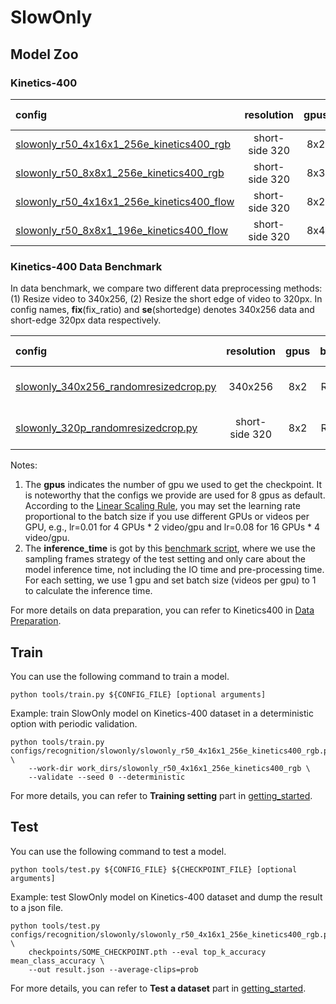 # SlowOnly

## Model Zoo

### Kinetics-400

|config | resolution | gpus | backbone |pretrain| top1 acc| top5 acc | inference_time(video/s) | gpu_mem(M) | ckpt | log| json|
|:--|:--:|:--:|:--:|:--:|:--:|:--:|:--:|:--:|:--:|:--:|:--:|
|[slowonly_r50_4x16x1_256e_kinetics400_rgb](/configs/recognition/slowonly/slowonly_r50_4x16x1_256e_kinetics400_rgb.py)|short-side 320|8x2| ResNet50 | None |73.02|90.77|4.0 (40x3 frames)|3168|[ckpt](https://openmmlab.oss-accelerate.aliyuncs.com/mmaction/recognition/slowonly/slowonly_r50_4x16x1_256e_kinetics400_rgb/slowonly_r50_4x16x1_256e_kinetics400_rgb_20200704-a69556c6.pth)| [log](https://openmmlab.oss-accelerate.aliyuncs.com/mmaction/recognition/slowonly/slowonly_r50_4x16x1_256e_kinetics400_rgb/so_4x16.log)| [json](https://openmmlab.oss-accelerate.aliyuncs.com/mmaction/recognition/slowonly/slowonly_r50_4x16x1_256e_kinetics400_rgb/slowonly_r50_4x16_73.02_90.77.log.json)|
|[slowonly_r50_8x8x1_256e_kinetics400_rgb](/configs/recognition/slowonly/slowonly_r50_8x8x1_256e_kinetics400_rgb.py) |short-side 320|8x3| ResNet50 | None |74.93|91.92|2.3 (80x3 frames)|5820| [ckpt](https://openmmlab.oss-accelerate.aliyuncs.com/mmaction/recognition/slowonly/slowonly_r50_8x8x1_256e_kinetics400_rgb/slowonly_r50_8x8x1_256e_kinetics400_rgb_20200703-a79c555a.pth) | [log](https://openmmlab.oss-accelerate.aliyuncs.com/mmaction/recognition/slowonly/slowonly_r50_8x8x1_256e_kinetics400_rgb/so_8x8.log)| [json](https://openmmlab.oss-accelerate.aliyuncs.com/mmaction/recognition/slowonly/slowonly_r50_8x8x1_256e_kinetics400_rgb/slowonly_r50_8x8_74.93_91.92.log.json)|
|[slowonly_r50_4x16x1_256e_kinetics400_flow](/configs/recognition/slowonly/slowonly_r50_4x16x1_256e_kinetics400_flow.py)|short-side 320|8x2| ResNet50  | ImageNet |61.79|83.62|x|8450| [ckpt](https://openmmlab.oss-accelerate.aliyuncs.com/mmaction/recognition/slowonly/slowonly_r50_4x16x1_256e_kinetics400_flow/slowonly_r50_4x16x1_256e_kinetics400_flow_20200704-decb8568.pth) | [log](https://openmmlab.oss-accelerate.aliyuncs.com/mmaction/recognition/slowonly/slowonly_r50_4x16x1_256e_kinetics400_flow/slowonly_r50_4x16x1_256e_kinetics400_flow_61.8_83.6.log) | [json](https://openmmlab.oss-accelerate.aliyuncs.com/mmaction/recognition/slowonly/slowonly_r50_4x16x1_256e_kinetics400_flow/slowonly_r50_4x16x1_256e_kinetics400_flow_61.8_83.6.log.json)|
|[slowonly_r50_8x8x1_196e_kinetics400_flow](/configs/recognition/slowonly/slowonly_r50_8x8x1_256e_kinetics400_flow.py) |short-side 320|8x4| ResNet50 | ImageNet |65.76|86.25|x|8455| [ckpt](https://openmmlab.oss-accelerate.aliyuncs.com/mmaction/recognition/slowonly/slowonly_r50_8x8x1_256e_kinetics400_flow/slowonly_r50_8x8x1_256e_kinetics400_flow_20200704-6b384243.pth) | [log](https://openmmlab.oss-accelerate.aliyuncs.com/mmaction/recognition/slowonly/slowonly_r50_8x8x1_256e_kinetics400_flow/slowonly_r50_8x8x1_196e_kinetics400_flow_65.8_86.3.log) | [json](https://openmmlab.oss-accelerate.aliyuncs.com/mmaction/recognition/slowonly/slowonly_r50_8x8x1_256e_kinetics400_flow/slowonly_r50_8x8x1_196e_kinetics400_flow_65.8_86.3.log.json)|

### Kinetics-400 Data Benchmark
In data benchmark, we compare two different data preprocessing methods: (1) Resize video to 340x256, (2) Resize the short edge of video to 320px. In config names, **fix**(fix_ratio) and **se**(shortedge) denotes 340x256 data and short-edge 320px data respectively.

| config                                                       |   resolution   | gpus | backbone | Input | pretrain | top1 acc | top5 acc |  testing protocol  |   ckpt   |   log   |   json   |
| :----------------------------------------------------------- | :------------: | :--: | :------: | :---: | :------: | :------: | :------: | :----------------: | :------: | :-----: | :------: |
| [slowonly_340x256_randomresizedcrop.py](data_benchmark/slowonly_340x256_randomresizedcrop.py) |    340x256     | 8x2  | ResNet50 | 4x16  |   None   |  73.02   |  90.77   | 10 clips x 3 crops | [ckpt]() | [log]() | [json]() |
| [slowonly_320p_randomresizedcrop.py](data_benchmark/slowonly_320p_randomresizedcrop.py) | short-side 320 | 8x2  | ResNet50 | 4x16  |   None   |  71.61   |  90.05   | 10 clips x 3 crops | [ckpt]() | [log]() | [json]() |

Notes:

1. The **gpus** indicates the number of gpu we used to get the checkpoint. It is noteworthy that the configs we provide are used for 8 gpus as default.
According to the [Linear Scaling Rule](https://arxiv.org/abs/1706.02677), you may set the learning rate proportional to the batch size if you use different GPUs or videos per GPU,
e.g., lr=0.01 for 4 GPUs * 2 video/gpu and lr=0.08 for 16 GPUs * 4 video/gpu.
2. The **inference_time** is got by this [benchmark script](/tools/benchmark.py), where we use the sampling frames strategy of the test setting and only care about the model inference time,
not including the IO time and pre-processing time. For each setting, we use 1 gpu and set batch size (videos per gpu) to 1 to calculate the inference time.

For more details on data preparation, you can refer to Kinetics400 in [Data Preparation](/docs/data_preparation.md).

## Train
You can use the following command to train a model.
```shell
python tools/train.py ${CONFIG_FILE} [optional arguments]
```

Example: train SlowOnly model on Kinetics-400 dataset in a deterministic option with periodic validation.
```shell
python tools/train.py configs/recognition/slowonly/slowonly_r50_4x16x1_256e_kinetics400_rgb.py \
    --work-dir work_dirs/slowonly_r50_4x16x1_256e_kinetics400_rgb \
    --validate --seed 0 --deterministic
```

For more details, you can refer to **Training setting** part in [getting_started](/docs/getting_started.md#training-setting).

## Test
You can use the following command to test a model.
```shell
python tools/test.py ${CONFIG_FILE} ${CHECKPOINT_FILE} [optional arguments]
```

Example: test SlowOnly model on Kinetics-400 dataset and dump the result to a json file.
```shell
python tools/test.py configs/recognition/slowonly/slowonly_r50_4x16x1_256e_kinetics400_rgb.py \
    checkpoints/SOME_CHECKPOINT.pth --eval top_k_accuracy mean_class_accuracy \
    --out result.json --average-clips=prob
```

For more details, you can refer to **Test a dataset** part in [getting_started](/docs/getting_started.md#test-a-dataset).
